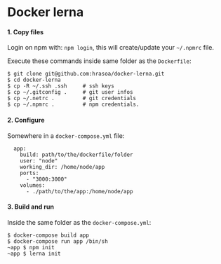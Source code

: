 # Docker lerna

#### 1. Copy files

Login on npm with: ```npm login```, this will create/update your ```~/.npmrc``` file.

Execute these commands inside same folder as the ```Dockerfile```:

```
$ git clone git@github.com:hrasoa/docker-lerna.git
$ cd docker-lerna
$ cp -R ~/.ssh .ssh     # ssh keys
$ cp ~/.gitconfig .     # git user infos 
$ cp ~/.netrc .         # git credentials
$ cp ~/.npmrc .         # npm credentials.
``` 

#### 2. Configure

Somewhere in a ```docker-compose.yml``` file:

```
  app:
    build: path/to/the/dockerfile/folder
    user: "node"
    working_dir: /home/node/app
    ports:
      - "3000:3000"
    volumes:
      - ./path/to/the/app:/home/node/app
```

#### 3. Build and run

Inside the same folder as the ```docker-compose.yml```:

```
$ docker-compose build app
$ docker-compose run app /bin/sh
~app $ npm init
~app $ lerna init
```

